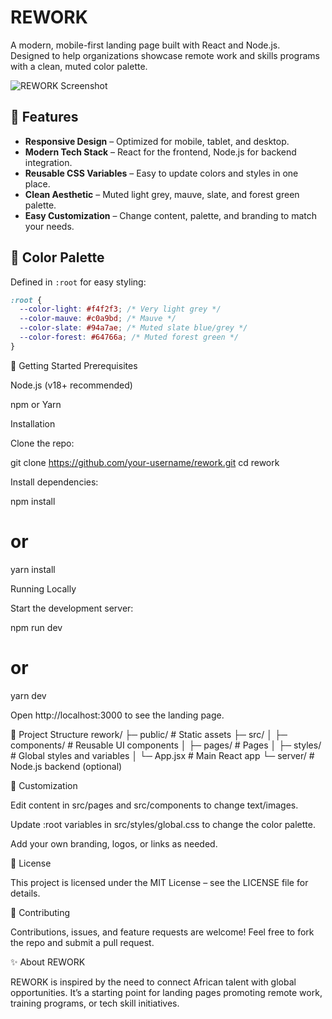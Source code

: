 # REWORK

A modern, mobile-first landing page built with React and Node.js.  
Designed to help organizations showcase remote work and skills programs with a clean, muted color palette.

![REWORK Screenshot](./screenshot.png) <!-- Optional: add your own screenshot -->

## 🌟 Features

- **Responsive Design** – Optimized for mobile, tablet, and desktop.
- **Modern Tech Stack** – React for the frontend, Node.js for backend integration.
- **Reusable CSS Variables** – Easy to update colors and styles in one place.
- **Clean Aesthetic** – Muted light grey, mauve, slate, and forest green palette.
- **Easy Customization** – Change content, palette, and branding to match your needs.

## 🎨 Color Palette

Defined in `:root` for easy styling:

```css
:root {
  --color-light: #f4f2f3; /* Very light grey */
  --color-mauve: #c0a9bd; /* Mauve */
  --color-slate: #94a7ae; /* Muted slate blue/grey */
  --color-forest: #64766a; /* Muted forest green */
}
```

🚀 Getting Started
Prerequisites

Node.js
(v18+ recommended)

npm
or Yarn

Installation

Clone the repo:

git clone https://github.com/your-username/rework.git
cd rework

Install dependencies:

npm install

# or

yarn install

Running Locally

Start the development server:

npm run dev

# or

yarn dev

Open http://localhost:3000
to see the landing page.

📂 Project Structure
rework/
├─ public/ # Static assets
├─ src/
│ ├─ components/ # Reusable UI components
│ ├─ pages/ # Pages
│ ├─ styles/ # Global styles and variables
│ └─ App.jsx # Main React app
└─ server/ # Node.js backend (optional)

📝 Customization

Edit content in src/pages and src/components to change text/images.

Update :root variables in src/styles/global.css to change the color palette.

Add your own branding, logos, or links as needed.

📜 License

This project is licensed under the MIT License – see the LICENSE
file for details.

🤝 Contributing

Contributions, issues, and feature requests are welcome!
Feel free to fork the repo and submit a pull request.

✨ About REWORK

REWORK is inspired by the need to connect African talent with global opportunities. It’s a starting point for landing pages promoting remote work, training programs, or tech skill initiatives.
